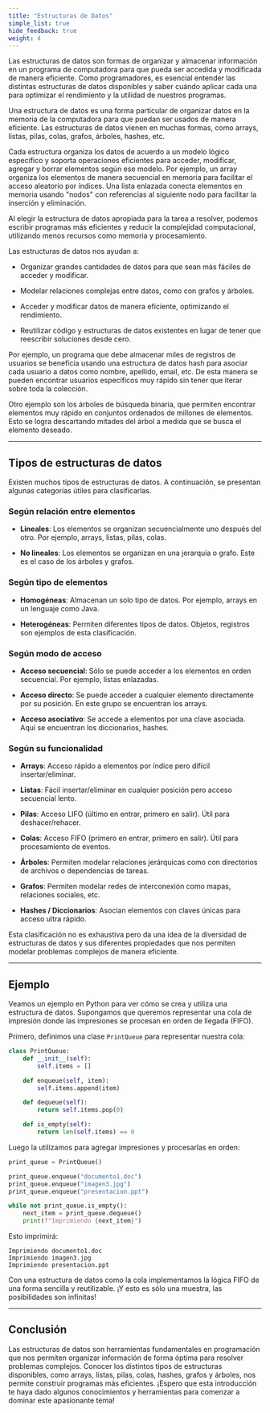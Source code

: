 ```yaml
---
title: "Estructuras de Datos"
simple_list: true
hide_feedback: true
weight: 4
---
```


Las estructuras de datos son formas de organizar y almacenar información en un programa de computadora para que pueda ser accedida y modificada de manera eficiente. Como programadores, es esencial entender las distintas estructuras de datos disponibles y saber cuándo aplicar cada una para optimizar el rendimiento y la utilidad de nuestros programas.

Una estructura de datos es una forma particular de organizar datos en la memoria de la computadora para que puedan ser usados de manera eficiente. Las estructuras de datos vienen en muchas formas, como arrays, listas, pilas, colas, grafos, árboles, hashes, etc.

Cada estructura organiza los datos de acuerdo a un modelo lógico específico y soporta operaciones eficientes para acceder, modificar, agregar y borrar elementos según ese modelo. Por ejemplo, un array organiza los elementos de manera secuencial en memoria para facilitar el acceso aleatorio por índices. Una lista enlazada conecta elementos en memoria usando "nodos" con referencias al siguiente nodo para facilitar la inserción y eliminación.

Al elegir la estructura de datos apropiada para la tarea a resolver, podemos escribir programas más eficientes y reducir la complejidad computacional, utilizando menos recursos como memoria y procesamiento.

Las estructuras de datos nos ayudan a:

- Organizar grandes cantidades de datos para que sean más fáciles de acceder y modificar.

- Modelar relaciones complejas entre datos, como con grafos y árboles.

- Acceder y modificar datos de manera eficiente, optimizando el rendimiento.

- Reutilizar código y estructuras de datos existentes en lugar de tener que reescribir soluciones desde cero.

Por ejemplo, un programa que debe almacenar miles de registros de usuarios se beneficia usando una estructura de datos hash para asociar cada usuario a datos como nombre, apellido, email, etc. De esta manera se pueden encontrar usuarios específicos muy rápido sin tener que iterar sobre toda la colección.

Otro ejemplo son los árboles de búsqueda binaria, que permiten encontrar elementos muy rápido en conjuntos ordenados de millones de elementos. Esto se logra descartando mitades del árbol a medida que se busca el elemento deseado.

---

## Tipos de estructuras de datos

Existen muchos tipos de estructuras de datos. A continuación, se presentan algunas categorías útiles para clasificarlas.

### Según relación entre elementos

- **Lineales**: Los elementos se organizan secuencialmente uno después del otro. Por ejemplo, arrays, listas, pilas, colas.

- **No lineales**: Los elementos se organizan en una jerarquía o grafo. Este es el caso de los árboles y grafos.

### Según tipo de elementos

- **Homogéneas**: Almacenan un solo tipo de datos. Por ejemplo, arrays en un lenguaje como Java.

- **Heterogéneas**: Permiten diferentes tipos de datos. Objetos, registros son ejemplos de esta clasificación.

### Según modo de acceso

- **Acceso secuencial**: Sólo se puede acceder a los elementos en orden secuencial. Por ejemplo, listas enlazadas.

- **Acceso directo**: Se puede acceder a cualquier elemento directamente por su posición. En este grupo se encuentran los arrays.

- **Acceso asociativo**: Se accede a elementos por una clave asociada. Aquí se encuentran los diccionarios, hashes.

### Según su funcionalidad

- **Arrays**: Acceso rápido a elementos por índice pero difícil insertar/eliminar.

- **Listas**: Fácil insertar/eliminar en cualquier posición pero acceso secuencial lento.

- **Pilas**: Acceso LIFO (último en entrar, primero en salir). Útil para deshacer/rehacer.

- **Colas**: Acceso FIFO (primero en entrar, primero en salir). Útil para procesamiento de eventos.

- **Árboles**: Permiten modelar relaciones jerárquicas como con directorios de archivos o dependencias de tareas.

- **Grafos**: Permiten modelar redes de interconexión como mapas, relaciones sociales, etc.

- **Hashes / Diccionarios**: Asocian elementos con claves únicas para acceso ultra rápido.

Esta clasificación no es exhaustiva pero da una idea de la diversidad de estructuras de datos y sus diferentes propiedades que nos permiten modelar problemas complejos de manera eficiente.

---

## Ejemplo

Veamos un ejemplo en Python para ver cómo se crea y utiliza una estructura de datos. Supongamos que queremos representar una cola de impresión donde las impresiones se procesan en orden de llegada (FIFO).

Primero, definimos una clase `PrintQueue` para representar nuestra cola:

```python
class PrintQueue:
    def __init__(self):
        self.items = []

    def enqueue(self, item):
        self.items.append(item)

    def dequeue(self):
        return self.items.pop(0)

    def is_empty(self):
        return len(self.items) == 0
```

Luego la utilizamos para agregar impresiones y procesarlas en orden:

```python
print_queue = PrintQueue()

print_queue.enqueue("documento1.doc")
print_queue.enqueue("imagen3.jpg")
print_queue.enqueue("presentacion.ppt")

while not print_queue.is_empty():
    next_item = print_queue.dequeue()
    print(f"Imprimiendo {next_item}")
```

Esto imprimirá:

```
Imprimiendo documento1.doc
Imprimiendo imagen3.jpg
Imprimiendo presentacion.ppt
```

Con una estructura de datos como la cola implementamos la lógica FIFO de una forma sencilla y reutilizable. ¡Y esto es sólo una muestra, las posibilidades son infinitas!

---

## Conclusión

Las estructuras de datos son herramientas fundamentales en programación que nos permiten organizar información de forma óptima para resolver problemas complejos. Conocer los distintos tipos de estructuras disponibles, como arrays, listas, pilas, colas, hashes, grafos y árboles, nos permite construir programas más eficientes. ¡Espero que esta introducción te haya dado algunos conocimientos y herramientas para comenzar a dominar este apasionante tema!
